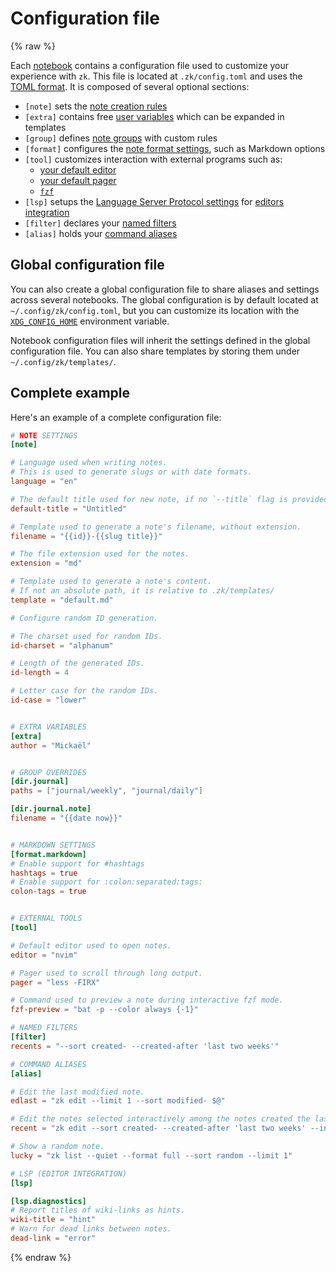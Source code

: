 # Configuration file
{% raw %}

Each [notebook](notebook.md) contains a configuration file used to customize your experience with `zk`. This file is located at `.zk/config.toml` and uses the [TOML format](https://github.com/toml-lang/toml). It is composed of several optional sections:

* `[note]` sets the [note creation rules](config-note.md)
* `[extra]` contains free [user variables](config-extra.md) which can be expanded in templates
* `[group]` defines [note groups](config-group.md) with custom rules
* `[format]` configures the [note format settings](note-format.md), such as Markdown options
* `[tool]` customizes interaction with external programs such as:
    * [your default editor](tool-editor.md)
    * [your default pager](tool-pager.md)
    * [`fzf`](tool-fzf.md)
* `[lsp]` setups the [Language Server Protocol settings](config-lsp.md) for [editors integration](editors-integration.md)
* `[filter]` declares your [named filters](config-filter.md)
* `[alias]` holds your [command aliases](config-alias.md)

## Global configuration file

You can also create a global configuration file to share aliases and settings across several notebooks. The global configuration is by default located at `~/.config/zk/config.toml`, but you can customize its location with the [`XDG_CONFIG_HOME`](https://specifications.freedesktop.org/basedir-spec/basedir-spec-latest.html) environment variable.

Notebook configuration files will inherit the settings defined in the global configuration file. You can also share templates by storing them under `~/.config/zk/templates/`.

## Complete example

Here's an example of a complete configuration file:

```toml
# NOTE SETTINGS
[note]

# Language used when writing notes.
# This is used to generate slugs or with date formats.
language = "en"

# The default title used for new note, if no `--title` flag is provided.
default-title = "Untitled"

# Template used to generate a note's filename, without extension.
filename = "{{id}}-{{slug title}}"

# The file extension used for the notes.
extension = "md"

# Template used to generate a note's content.
# If not an absolute path, it is relative to .zk/templates/
template = "default.md"

# Configure random ID generation.

# The charset used for random IDs.
id-charset = "alphanum"

# Length of the generated IDs.
id-length = 4

# Letter case for the random IDs.
id-case = "lower"


# EXTRA VARIABLES
[extra]
author = "Mickaël"


# GROUP OVERRIDES
[dir.journal]
paths = ["journal/weekly", "journal/daily"]

[dir.journal.note]
filename = "{{date now}}"


# MARKDOWN SETTINGS
[format.markdown]
# Enable support for #hashtags
hashtags = true
# Enable support for :colon:separated:tags:
colon-tags = true


# EXTERNAL TOOLS
[tool]

# Default editor used to open notes.
editor = "nvim"

# Pager used to scroll through long output.
pager = "less -FIRX"

# Command used to preview a note during interactive fzf mode.
fzf-preview = "bat -p --color always {-1}"

# NAMED FILTERS
[filter]
recents = "--sort created- --created-after 'last two weeks'"

# COMMAND ALIASES
[alias]

# Edit the last modified note.
edlast = "zk edit --limit 1 --sort modified- $@"

# Edit the notes selected interactively among the notes created the last two weeks.
recent = "zk edit --sort created- --created-after 'last two weeks' --interactive"

# Show a random note.
lucky = "zk list --quiet --format full --sort random --limit 1"

# LSP (EDITOR INTEGRATION)
[lsp]

[lsp.diagnostics]
# Report titles of wiki-links as hints.
wiki-title = "hint"
# Warn for dead links between notes.
dead-link = "error"
```

{% endraw %}